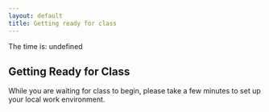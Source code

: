 ```yaml
---
layout: default
title: Getting ready for class
---
```


The time is: undefined

## Getting Ready for Class
While you are waiting for class to begin, please take a few minutes to set up your local work environment.
